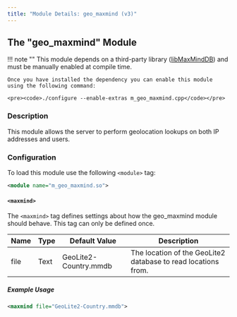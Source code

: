 ```yaml
---
title: "Module Details: geo_maxmind (v3)"
---
```


## The "geo_maxmind" Module

!!! note ""
    This module depends on a third-party library ([libMaxMindDB](https://maxmind.github.io/libmaxminddb/)) and must be manually enabled at compile time.

    Once you have installed the dependency you can enable this module using the following command:

    <pre><code>./configure --enable-extras m_geo_maxmind.cpp</code></pre>

### Description

This module allows the server to perform geolocation lookups on both IP addresses and users.

### Configuration

To load this module use the following `<module>` tag:

```xml
<module name="m_geo_maxmind.so">
```

#### `<maxmind>`

The `<maxmind>` tag defines settings about how the geo_maxmind module should behave. This tag can only be defined once.

Name | Type | Default Value         | Description
---- | ---- | --------------------- | -----------
file | Text | GeoLite2-Country.mmdb | The location of the GeoLite2 database to read locations from.

##### Example Usage

```xml
<maxmind file="GeoLite2-Country.mmdb">
```
